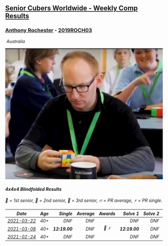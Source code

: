 <style>table {white-space: nowrap;}</style>
<link rel="stylesheet" type="text/css" href="/scw-comp/css/flags.css" />

## [Senior Cubers Worldwide - Weekly Comp Results](/scw-comp/results/)
### [Anthony Rochester](README.md) - [2019ROCH03](https://www.worldcubeassociation.org/persons/2019ROCH03?event=444bf)

<i class="flag flag-AU" />&nbsp;Australia

![Anthony Rochester](1556165958.jpg)

#### 4x4x4 Blindfolded Results

<span style="white-space: nowrap;">🥇 = 1st senior</span>, <span style="white-space: nowrap;">🥈 = 2nd senior</span>, <span style="white-space: nowrap;">🥉 = 3rd senior</span>, <span style="white-space: nowrap;">🔥 = PR average</span>, <span style="white-space: nowrap;">⚡ = PR single</span>.

| Date | Age | Single | Average | Awards | Solve 1 | Solve 2 | Solve 3 | Video |
| :--: | :--: | --: | --: | :--: | --: | --: | --: | :-- |
| [2021-03-22](../../results/2021-03-22/444bf.md) | 40+ | DNF | DNF |  | DNF | DNF | DNF | [Desktop](https://www.facebook.com/events/351132469547749/permalink/353276226000040) / [Mobile](https://m.facebook.com/events/351132469547749?view=permalink&id=353276226000040) |
| [2021-03-08](../../results/2021-03-08/444bf.md) | 40+ | **12:19.00** | DNF | 🥈 ⚡ | **12:19.00** | DNF | DNF | [Desktop](https://www.facebook.com/events/903760307058858/permalink/906858063415749) / [Mobile](https://m.facebook.com/events/903760307058858?view=permalink&id=906858063415749) |
| [2021-02-24](../../results/2021-02-24/444bf.md) | 40+ | DNF | DNF |  | DNF | DNF | DNF | [Desktop](https://www.facebook.com/events/860999258013341/permalink/866708794109054) / [Mobile](https://m.facebook.com/events/860999258013341?view=permalink&id=866708794109054) |


<!-- Global site tag (gtag.js) - Google Analytics -->
<script async src="https://www.googletagmanager.com/gtag/js?id=UA-86348435-3"></script>
<script>window.dataLayer = window.dataLayer || []; function gtag() {dataLayer.push(arguments);} gtag('js', new Date()); gtag('config', 'UA-86348435-3');</script>

